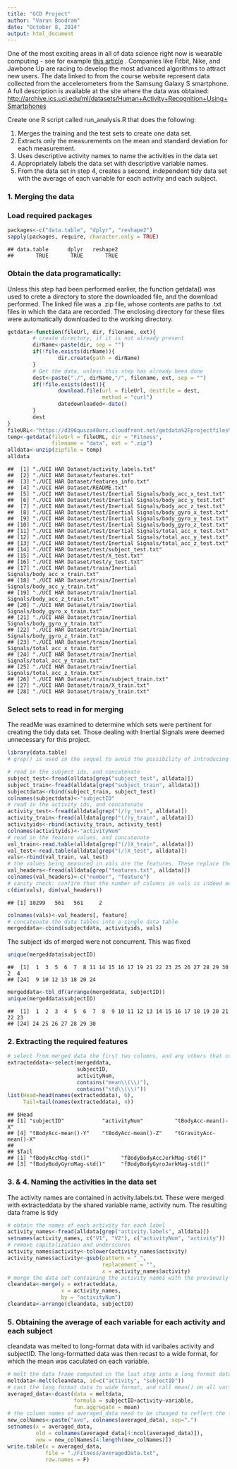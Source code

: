 ```yaml
---
title: "GCD Project"
author: "Varun Boodram"
date: "October 8, 2014"
output: html_document
---
```


One of the most exciting areas in all of data science right now is wearable computing - see for example [this article](http://www.insideactivitytracking.com/data-science-activity-tracking-and-the-battle-for-the-worlds-top-sports-brand/) . Companies like Fitbit, Nike, and Jawbone Up are racing to develop the most advanced algorithms to attract new users. The data linked to from the course website represent data collected from the accelerometers from the Samsung Galaxy S smartphone. A full description is available at the site where the data was obtained: <http://archive.ics.uci.edu/ml/datasets/Human+Activity+Recognition+Using+Smartphones>

Create one R script called run_analysis.R that does the following:

1. Merges the training and the test sets to create one data set.
2. Extracts only the measurements on the mean and standard deviation for each measurement. 
3. Uses descriptive activity names to name the activities in the data set
4. Appropriately labels the data set with descriptive variable names. 
5. From the data set in step 4, creates a second, independent tidy data set with the average of each variable for each activity and each subject.


### 1. Merging the data

### Load required packages


```r
packages<-c("data.table", "dplyr", "reshape2")
sapply(packages, require, character.only = TRUE)
```

```
## data.table      dplyr   reshape2 
##       TRUE       TRUE       TRUE
```

### Obtain the data programatically:

Unless this step had been performed earlier, the function getdata() was used to crete a directory to store the downloaded file, and the download performed. The linked file was a .zip file, whose contents are paths to .txt files in which the data are recorded. The enclosing directory for these files were automatically downloaded to the working directory. 


```r
getdata<-function(fileUrl, dir, filename, ext){
        # create directory, if it is not already present
        dirName<-paste(dir, sep = "")
        if(!file.exists(dirName)){
                dir.create(path = dirName)
        }
        # Get the data, unless this step has already been done
        dest<-paste("./", dirName,"/", filename, ext, sep = "")
        if(!file.exists(dest)){
                download.file(url = fileUrl, destfile = dest, 
                              method = "curl") 
                datedownloaded<-date()
        }
        dest
}
fileURL<-"https://d396qusza40orc.cloudfront.net/getdata%2Fprojectfiles%2FUCI%20HAR%20Dataset.zip"
temp<-getdata(fileUrl = fileURL, dir = "Fitness", 
              filename = "data", ext = ".zip")
alldata<-unzip(zipfile = temp)
alldata
```

```
##  [1] "./UCI HAR Dataset/activity_labels.txt"                         
##  [2] "./UCI HAR Dataset/features.txt"                                
##  [3] "./UCI HAR Dataset/features_info.txt"                           
##  [4] "./UCI HAR Dataset/README.txt"                                  
##  [5] "./UCI HAR Dataset/test/Inertial Signals/body_acc_x_test.txt"   
##  [6] "./UCI HAR Dataset/test/Inertial Signals/body_acc_y_test.txt"   
##  [7] "./UCI HAR Dataset/test/Inertial Signals/body_acc_z_test.txt"   
##  [8] "./UCI HAR Dataset/test/Inertial Signals/body_gyro_x_test.txt"  
##  [9] "./UCI HAR Dataset/test/Inertial Signals/body_gyro_y_test.txt"  
## [10] "./UCI HAR Dataset/test/Inertial Signals/body_gyro_z_test.txt"  
## [11] "./UCI HAR Dataset/test/Inertial Signals/total_acc_x_test.txt"  
## [12] "./UCI HAR Dataset/test/Inertial Signals/total_acc_y_test.txt"  
## [13] "./UCI HAR Dataset/test/Inertial Signals/total_acc_z_test.txt"  
## [14] "./UCI HAR Dataset/test/subject_test.txt"                       
## [15] "./UCI HAR Dataset/test/X_test.txt"                             
## [16] "./UCI HAR Dataset/test/y_test.txt"                             
## [17] "./UCI HAR Dataset/train/Inertial Signals/body_acc_x_train.txt" 
## [18] "./UCI HAR Dataset/train/Inertial Signals/body_acc_y_train.txt" 
## [19] "./UCI HAR Dataset/train/Inertial Signals/body_acc_z_train.txt" 
## [20] "./UCI HAR Dataset/train/Inertial Signals/body_gyro_x_train.txt"
## [21] "./UCI HAR Dataset/train/Inertial Signals/body_gyro_y_train.txt"
## [22] "./UCI HAR Dataset/train/Inertial Signals/body_gyro_z_train.txt"
## [23] "./UCI HAR Dataset/train/Inertial Signals/total_acc_x_train.txt"
## [24] "./UCI HAR Dataset/train/Inertial Signals/total_acc_y_train.txt"
## [25] "./UCI HAR Dataset/train/Inertial Signals/total_acc_z_train.txt"
## [26] "./UCI HAR Dataset/train/subject_train.txt"                     
## [27] "./UCI HAR Dataset/train/X_train.txt"                           
## [28] "./UCI HAR Dataset/train/y_train.txt"
```

### Select sets to read in for merging

The readMe was examined to determine which sets were pertinent for creating the tidy data set. Those dealing with Inertial Signals were deemed unnecessary for this project.


```r
library(data.table)
# grep() is used in the sequel to avoid the possibility of introducing a transcription error for alldata[i]

# read in the subject ids, and concatenate
subject_test<-fread(alldata[grep("subject_test", alldata)])
subject_train<-fread(alldata[grep("subject_train", alldata)])
subjectdata<-rbind(subject_train, subject_test)
colnames(subjectdata)<-"subjectID"
# read in the activity ids, and concatenate
activity_test<-fread(alldata[grep("(/)y_test", alldata)])
activity_train<-fread(alldata[grep("(/)y_train", alldata)])
activityids<-rbind(activity_train, activity_test)
colnames(activityids)<-"activityNum"
# read in the feature values, and concatenate
val_train<-read.table(alldata[grep("(/)X_train", alldata)])
val_test<-read.table(alldata[grep("(/)X_test", alldata)])
vals<-rbind(val_train, val_test)
# the values being measured in vals are the features. These replace the generic names
val_headers<-fread(alldata[grep("features.txt", alldata)])
colnames(val_headers)<-c("number", "feature")
# sanity check: confirm that the number of columns in vals is indeed equal to the number of rows in val_headers
c(dim(vals), dim(val_headers))
```

```
## [1] 10299   561   561     2
```

```r
colnames(vals)<-val_headers[, feature]
# concatenate the data tables into a single data table
mergeddata<-cbind(subjectdata, activityids, vals)
```

The subject ids of merged were not concurrent. This was fixed


```r
unique(mergeddata$subjectID)
```

```
##  [1]  1  3  5  6  7  8 11 14 15 16 17 19 21 22 23 25 26 27 28 29 30  2  4
## [24]  9 10 12 13 18 20 24
```

```r
mergeddata<-tbl_df(arrange(mergeddata, subjectID))
unique(mergeddata$subjectID)
```

```
##  [1]  1  2  3  4  5  6  7  8  9 10 11 12 13 14 15 16 17 18 19 20 21 22 23
## [24] 24 25 26 27 28 29 30
```

### 2. Extracting the required features


```r
# select from merged data the first two columns, and any others that contain the phrases "mean" or "std" in isolation
extracteddata<-select(mergeddata, 
                      subjectID, 
                      activityNum, 
                      contains("mean\\(\\)"), 
                      contains("std\\(\\)"))
list(Head=head(names(extracteddata), 6), 
     Tail=tail(names(extracteddata), 4))
```

```
## $Head
## [1] "subjectID"            "activityNum"          "tBodyAcc-mean()-X"   
## [4] "tBodyAcc-mean()-Y"    "tBodyAcc-mean()-Z"    "tGravityAcc-mean()-X"
## 
## $Tail
## [1] "fBodyAccMag-std()"          "fBodyBodyAccJerkMag-std()" 
## [3] "fBodyBodyGyroMag-std()"     "fBodyBodyGyroJerkMag-std()"
```

### 3. & 4. Naming the activities in the data set
The activity names are contained in activity.labels.txt. These were merged with extracteddata by the shared variable name, activity num. The resulting data frame is tidy


```r
# obtain the names of each activity for each label
activity_names<-fread(alldata[grep("activity.labels", alldata)])
setnames(activity_names, c("V1", "V2"), c("activityNum", "activity"))
# remove capitalization and underscores
activity_names$activity<-tolower(activity_names$activity)
activity_names$activity<-gsub(pattern = "_", 
                              replacement = "", 
                              x = activity_names$activity)
# merge the data set containing the activity names with the previously computated data set
cleandata<-merge(y = extracteddata, 
                 x = activity_names, 
                 by = "activityNum")
cleandata<-arrange(cleandata, subjectID)
```

### 5. Obtaining the average of each variable for each activity and each subject

cleandata was melted to long-format data with id varibales activity and subjectID. The long-formatted data was then recast to a wide format, for which the mean was caculated on each variable. 


```r
# melt the data frame computed in the last step into a long format data frame
meltdata<-melt(cleandata, id=c("activity", "subjectID"))
# cast the long format data to wide format, and call mean() on all variables but subjectID and activity
averaged_data<-dcast(data = meltdata, 
                     formula = subjectID+activity~variable, 
                     fun.aggregate = mean)
# the column names of averaged_data need to be changed to reflect the fact that the data they contain are averaged values
new_colNames<-paste("ave", colnames(averaged_data), sep=".")
setnames(x = averaged_data, 
         old = colnames(averaged_data[4:ncol(averaged_data)]), 
         new = new_colNames[4:length(new_colNames)])
write.table(x = averaged_data, 
            file = "./Fitness/averagedData.txt", 
            row.names = F)
```
